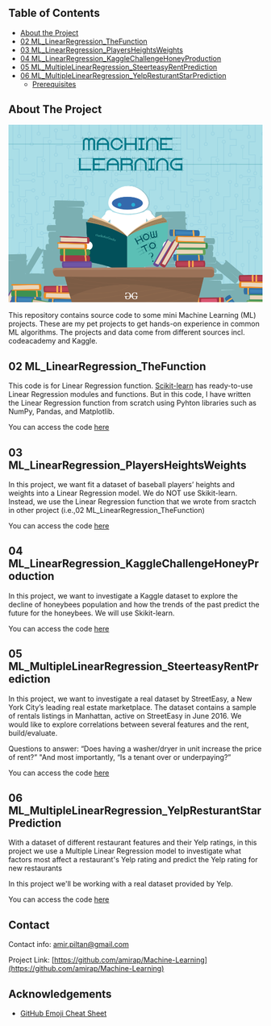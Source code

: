 <!-- TABLE OF CONTENTS -->
## Table of Contents

* [About the Project](#about-the-project)
* [02 ML_LinearRegression_TheFunction](#02-ML_LinearRegression_TheFunction)
* [03 ML_LinearRegression_PlayersHeightsWeights](#03-ML_LinearRegression_PlayersHeightsWeights)
* [04 ML_LinearRegression_KaggleChallengeHoneyProduction](04-ML_LinearRegression_KaggleChallengeHoneyProduction)
* [05 ML_MultipleLinearRegression_SteerteasyRentPrediction](05-ML_MultipleLinearRegression_SteerteasyRentPrediction)
* [06 ML_MultipleLinearRegression_YelpResturantStarPrediction](06-ML_MultipleLinearRegression_YelpResturantStarPrediction)
  * [Prerequisites](#prerequisites)



<!-- ABOUT THE PROJECT -->
## About The Project
![alt text](https://github.com/amirap/Machine-Learning/blob/master/machineLearning3.png)

This repository contains source code to some mini Machine Learning (ML) projects. These are my pet projects to get hands-on experience in common ML algorithms. The projects and data come from different sources incl. codeacademy and Kaggle.    

<!-- 02 ML_LinearRegression_TheFunction -->
## 02 ML_LinearRegression_TheFunction
This code is for Linear Regression function. [Scikit-learn](https://scikit-learn.org/stable/) has ready-to-use Linear Regression modules and functions. But in this code, I have written the Linear Regression function from scratch using Pyhton libraries such as NumPy, Pandas, and Matplotlib.

You can access the code [here](https://github.com/amirap/Machine-Learning/blob/master/02%20ML_LinearRegression_TheFunction.ipynb)

<!-- 03 ML_LinearRegression_PlayersHeightsWeights -->
## 03 ML_LinearRegression_PlayersHeightsWeights

In this project, we want fit a dataset of baseball players’ heights and weights into a Linear Regression model. We do NOT use Skikit-learn. Instead, we use the Linear Regression function that we wrote from sractch in other project (i.e.,02 ML_LinearRegression_TheFunction)

You can access the code [here](https://github.com/amirap/Machine-Learning/blob/master/02%20ML_LinearRegression_TheFunction.ipynb)

<!-- 04 ML_LinearRegression_KaggleChallengeHoneyProduction -->
## 04 ML_LinearRegression_KaggleChallengeHoneyProduction

In this project, we want to investigate a Kaggle dataset to explore the decline of honeybees population and how the trends of the past predict the future for the honeybees. We will use Skikit-learn. 

You can access the code [here](https://github.com/amirap/Machine-Learning/blob/master/04%20ML_LinearRegression_KaggleChallengeHoneyProduction.ipynb)

## 05 ML_MultipleLinearRegression_SteerteasyRentPrediction

In this project, we want to investigate a real dataset by StreetEasy, a New York City’s leading real estate marketplace. The dataset contains a sample of rentals listings in Manhattan, active on StreetEasy in June 2016. We would like to explore correlations between several features and the rent, build/evaluate.

Questions to answer: “Does having a washer/dryer in unit increase the price of rent?” "And most importantly, “Is a tenant over or underpaying?”

You can access the code [here](https://github.com/amirap/Machine-Learning/blob/master/05%20ML_MultipleLinearRegression_SteerteasyRentPrediction.ipynb)

## 06 ML_MultipleLinearRegression_YelpResturantStarPrediction

With a dataset of different restaurant features and their Yelp ratings, in this project we use a Multiple Linear Regression model to investigate what factors most affect a restaurant's Yelp rating and predict the Yelp rating for new restaurants

In this project we'll be working with a real dataset provided by Yelp. 

You can access the code [here](https://github.com/amirap/Machine-Learning/blob/master/06%20ML_MultipleLinearRegression_YelpResturantStarPrediction.ipynb)



## Contact

Contact info: amir.piltan@gmail.com

Project Link: [https://github.com/amirap/Machine-Learning](https://github.com/amirap/Machine-Learning)


<!-- ACKNOWLEDGEMENTS -->
## Acknowledgements
* [GitHub Emoji Cheat Sheet](https://www.webpagefx.com/tools/emoji-cheat-sheet)





